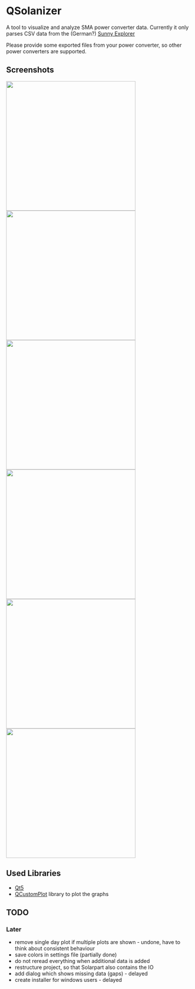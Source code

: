 # QSolanizer
A tool to visualize and analyze SMA power converter data. 
Currently it only parses CSV data from the (German?) [Sunny Explorer](http://www.sma.de/produkte/monitoring-control/sunny-explorer.html)

Please provide some exported files from your power converter, so other power converters are supported.

## Screenshots
<img src="https://lostbit.de/uploads/qsolanizer/qsolanizer_day_multi.PNG" width="350">
<img src="https://lostbit.de/uploads/qsolanizer/qsolanizer_day_theo.PNG" width="350">
<img src="https://lostbit.de/uploads/qsolanizer/qsolanizer_month_energy.PNG" width="350">
<img src="https://lostbit.de/uploads/qsolanizer/qsolanizer_customrange_distribution.PNG" width="350">
<img src="https://lostbit.de/uploads/qsolanizer/qsolanizer_all_years.PNG" width="350">
<img src="https://lostbit.de/uploads/qsolanizer/qsolanizer_total.PNG" width="350">

## Used Libraries
* [Qt5](http://www.qt.io/download/)
* [QCustomPlot](http://qcustomplot.com/) library to plot the graphs

## TODO

### Later
* remove single day plot if multiple plots are shown - undone, have to think about consistent behaviour
* save colors in settings file (partially done)
* do not reread everything when additional data is added
* restructure project, so that Solarpart also contains the IO
* add dialog which shows missing data (gaps) - delayed
* create installer for windows users - delayed
